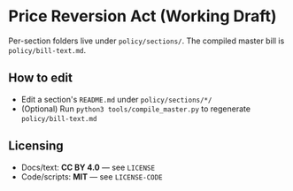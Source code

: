 # Price Reversion Act (Working Draft)

Per-section folders live under `policy/sections/`. The compiled master bill is `policy/bill-text.md`.

## How to edit
- Edit a section's `README.md` under `policy/sections/*/`
- (Optional) Run `python3 tools/compile_master.py` to regenerate `policy/bill-text.md`

## Licensing
- Docs/text: **CC BY 4.0** — see `LICENSE`
- Code/scripts: **MIT** — see `LICENSE-CODE`